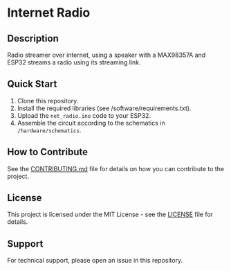 # Internet Radio

## Description
Radio streamer over internet, using a speaker with a MAX98357A and ESP32 streams a radio using its streaming link.

## Quick Start
1. Clone this repository.
2. Install the required libraries (see /software/requirements.txt).
3. Upload the `net_radio.ino` code to your ESP32.
4. Assemble the circuit according to the schematics in `/hardware/schematics`.

## How to Contribute
See the [CONTRIBUTING.md](./CONTRIBUTING.md) file for details on how you can contribute to the project.

## License
This project is licensed under the MIT License - see the [LICENSE](LICENSE) file for details.

## Support
For technical support, please open an issue in this repository.
